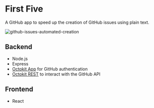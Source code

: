 # First Five

A GitHub app to speed up the creation of GitHub issues using plain text.

![github-issues-automated-creation](https://user-images.githubusercontent.com/1041600/74627750-90eeb880-5132-11ea-954a-378809023c5a.gif)

## Backend

- Node.js
- Express
- [Octokit App](https://github.com/octokit/app.js) for GitHub authentication
- [Octokit REST](https://octokit.github.io/rest.js) to interact with the GitHub API

## Frontend

- React
